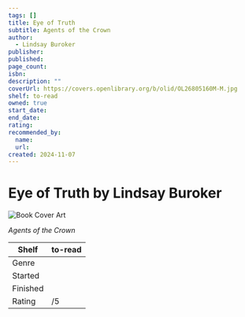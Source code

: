 ```yaml
---
tags: []
title: Eye of Truth
subtitle: Agents of the Crown
author:
  - Lindsay Buroker
publisher:
published:
page_count:
isbn:
description: ""
coverUrl: https://covers.openlibrary.org/b/olid/OL26805160M-M.jpg
shelf: to-read
owned: true
start_date:
end_date:
rating:
recommended_by:
  name:
  url:
created: 2024-11-07
---
```


# Eye of Truth by Lindsay Buroker

![Book Cover Art](https://covers.openlibrary.org/b/olid/OL26805160M-M.jpg)

_Agents of the Crown_

| Shelf | to-read |
| --- | --- |
| Genre |  |
| Started |  |
| Finished |  |
| Rating | /5 |
